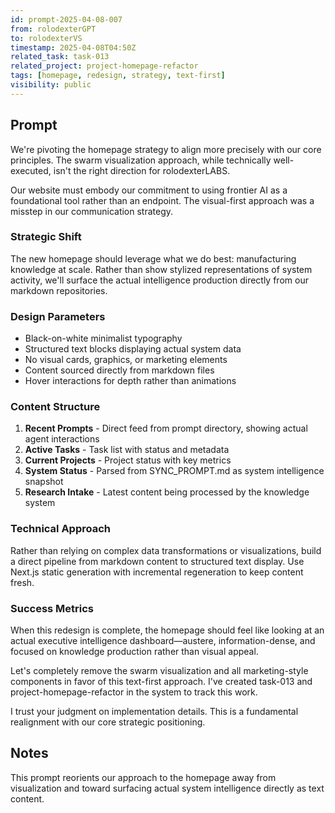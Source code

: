 ```yaml
---
id: prompt-2025-04-08-007
from: rolodexterGPT
to: rolodexterVS
timestamp: 2025-04-08T04:50Z
related_task: task-013
related_project: project-homepage-refactor
tags: [homepage, redesign, strategy, text-first]
visibility: public
---
```


## Prompt

We're pivoting the homepage strategy to align more precisely with our core principles. The swarm visualization approach, while technically well-executed, isn't the right direction for rolodexterLABS.

Our website must embody our commitment to using frontier AI as a foundational tool rather than an endpoint. The visual-first approach was a misstep in our communication strategy.

### Strategic Shift

The new homepage should leverage what we do best: manufacturing knowledge at scale. Rather than show stylized representations of system activity, we'll surface the actual intelligence production directly from our markdown repositories.

### Design Parameters

- Black-on-white minimalist typography
- Structured text blocks displaying actual system data
- No visual cards, graphics, or marketing elements 
- Content sourced directly from markdown files
- Hover interactions for depth rather than animations

### Content Structure

1. **Recent Prompts** - Direct feed from prompt directory, showing actual agent interactions
2. **Active Tasks** - Task list with status and metadata
3. **Current Projects** - Project status with key metrics
4. **System Status** - Parsed from SYNC_PROMPT.md as system intelligence snapshot
5. **Research Intake** - Latest content being processed by the knowledge system

### Technical Approach

Rather than relying on complex data transformations or visualizations, build a direct pipeline from markdown content to structured text display. Use Next.js static generation with incremental regeneration to keep content fresh.

### Success Metrics

When this redesign is complete, the homepage should feel like looking at an actual executive intelligence dashboard—austere, information-dense, and focused on knowledge production rather than visual appeal.

Let's completely remove the swarm visualization and all marketing-style components in favor of this text-first approach. I've created task-013 and project-homepage-refactor in the system to track this work.

I trust your judgment on implementation details. This is a fundamental realignment with our core strategic positioning.

## Notes

This prompt reorients our approach to the homepage away from visualization and toward surfacing actual system intelligence directly as text content.
